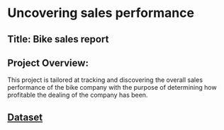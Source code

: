# Uncovering sales performance


## Title: Bike sales report


## Project Overview:

This project is tailored at tracking and discovering the overall sales performance of the bike company with the purpose of determining how profitable the dealing of the company has been.


## [Dataset](https://github.com/Eleazar19/My-Portfolio/commit/cc642de96e3410619a4326597cf1933b5d6fa3f7#diff-21b2ae54e25fe012b4d5352d94de4faeb230c484aac827362bb7463543d06404)
